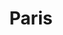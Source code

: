 ---
title:			"Paris"
post_path:	2017-11-18-paris
lon:				2.2770203
lat:				48.8588377
date_start:	2017_11_18
date_end:		2017_11_18
---